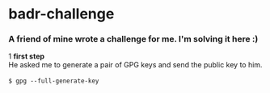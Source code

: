 # badr-challenge
### A friend of mine wrote a challenge for me. I'm solving it here :)

1 **first step**</br> He asked me to generate a pair of GPG keys and send the public key to him.</br></br>
`$ gpg --full-generate-key`</br>
